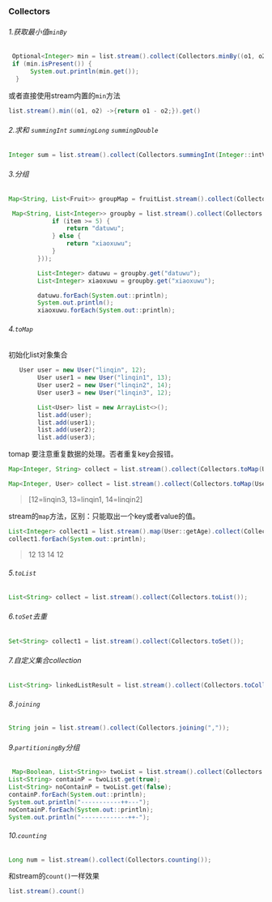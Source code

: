 ### Collectors

###### 1.获取最小值`minBy`

```java
 Optional<Integer> min = list.stream().collect(Collectors.minBy((o1, o2) -> o1 - o2));
 if (min.isPresent()) {
      System.out.println(min.get());
  }

```

或者直接使用stream内置的`min`方法

```java
list.stream().min((o1, o2) ->{return o1 - o2;}).get()
```

###### 2.求和 `summingInt` `summingLong` `summingDouble`

```java
Integer sum = list.stream().collect(Collectors.summingInt(Integer::intValue));
```

###### 3.分组

```java
Map<String, List<Fruit>> groupMap = fruitList.stream().collect(Collectors.groupingBy(Fruit::getName));
```

```java
 Map<String, List<Integer>> groupby = list.stream().collect(Collectors.groupingBy(item -> {
            if (item >= 5) {
                return "datuwu";
            } else {
                return "xiaoxuwu";
            }
        }));

        List<Integer> datuwu = groupby.get("datuwu");
        List<Integer> xiaoxuwu = groupby.get("xiaoxuwu");

        datuwu.forEach(System.out::println);
        System.out.println();
        xiaoxuwu.forEach(System.out::println);
```

###### 4.`toMap`

初始化list对象集合

```java
   User user = new User("linqin", 12);
        User user1 = new User("linqin1", 13);
        User user2 = new User("linqin2", 14);
        User user3 = new User("linqin3", 12);

        List<User> list = new ArrayList<>();
        list.add(user);
        list.add(user1);
        list.add(user2);
        list.add(user3);
```

tomap 要注意重复数据的处理。否者重复key会报错。

```java
Map<Integer, String> collect = list.stream().collect(Collectors.toMap(User::getAge, User::getName, (o1, o2) -> o2));

Map<Integer, User> collect = list.stream().collect(Collectors.toMap(User::getAge, a-> a, (o1, o2) -> o2));
```

> [12=linqin3, 13=linqin1, 14=linqin2]

stream的`map`方法，区别：只能取出一个key或者value的值。

```java
List<Integer> collect1 = list.stream().map(User::getAge).collect(Collectors.toList());
collect1.forEach(System.out::println);
```

> 12
> 13
> 14
> 12

###### 5.`toList`

```java
List<String> collect = list.stream().collect(Collectors.toList());
```

###### 6.`toSet`去重

```java
Set<String> collect1 = list.stream().collect(Collectors.toSet());
```

###### 7.自定义集合collection

```java
List<String> linkedListResult = list.stream().collect(Collectors.toCollection(LinkedList::new));
```

###### 8.`joining`

```java
String join = list.stream().collect(Collectors.joining(","));
```

###### 9.`partitioningBy`分组

```java
 Map<Boolean, List<String>> twoList = list.stream().collect(Collectors.partitioningBy(item -> item.contains("++")));
List<String> containP = twoList.get(true);
List<String> noContainP = twoList.get(false);
containP.forEach(System.out::println);
System.out.println("-----------++---");
noContainP.forEach(System.out::println);
System.out.println("-------------++-");
```

###### 10.`counting`

```java
Long num = list.stream().collect(Collectors.counting());
```

和stream的`count()`一样效果

```java
list.stream().count()
```

